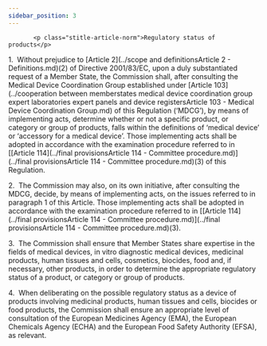 ```yaml
---
sidebar_position: 3
---
```

           <p class="stitle-article-norm">Regulatory status of products</p>
   <p class="norm">1.&nbsp;&nbsp;Without prejudice to [Article&nbsp;2](../scope and definitionsArticle 2 - Definitions.md)(2) 
of Directive&nbsp;2001/83/EC, upon a duly substantiated request of a 
Member&nbsp;State, the Commission shall, after consulting the Medical 
Device Coordination Group established under [Article&nbsp;103](../cooperation between memberstates  medical device coordination group expert laboratories expert panels  and device registersArticle 103 - Medical Device Coordination Group.md) of this 
Regulation&nbsp;(‘MDCG’), by means of implementing acts, determine 
whether or not a specific product, or category or group of products, 
falls within the definitions of ‘medical device’ or ‘accessory for a 
medical device’. Those implementing acts shall be adopted in accordance 
with the examination procedure referred to in [[Article&nbsp;114](../final provisionsArticle 114 - Committee procedure.md)](../final provisionsArticle 114 - Committee procedure.md)(3) of 
this Regulation.</p>
   <p class="norm">2.&nbsp;&nbsp;The Commission may also, on its own 
initiative, after consulting the MDCG, decide, by means of implementing 
acts, on the issues referred to in paragraph&nbsp;1 of this Article. 
Those implementing acts shall be adopted in accordance with the 
examination procedure referred to in [[Article&nbsp;114](../final provisionsArticle 114 - Committee procedure.md)](../final provisionsArticle 114 - Committee procedure.md)(3).</p>
   <p class="norm">3.&nbsp;&nbsp;The Commission shall ensure that Member&nbsp;States share expertise in the fields of medical devices, <span class="italics">in vitro</span>
 diagnostic medical devices, medicinal products, human tissues and 
cells, cosmetics, biocides, food and, if necessary, other products, in 
order to determine the appropriate regulatory status of a product, or 
category or group of products.</p>
   <p class="norm">4.&nbsp;&nbsp;When deliberating on the possible 
regulatory status as a device of products involving medicinal products, 
human tissues and cells, biocides or food products, the Commission shall
 ensure an appropriate level of consultation of the European Medicines 
Agency&nbsp;(EMA), the European Chemicals Agency&nbsp;(ECHA) and the 
European Food Safety Authority&nbsp;(EFSA), as relevant.</p>
   <p>
      
      
   </p>
   